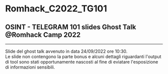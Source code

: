 # Romhack_C2022_TG101
## OSINT - TELEGRAM 101 slides Ghost Talk @Romhack  Camp 2022  
---

Slide del ghost talk avvenuto in data 24/09/2022 ore 10:30.    
Le slide non contengono la parte bonus e alcuni dettagli riguardanti l'output di tool sono stati opportunamente nascosti al fine di eviatare l'esposizione di informazioni sensibili.
